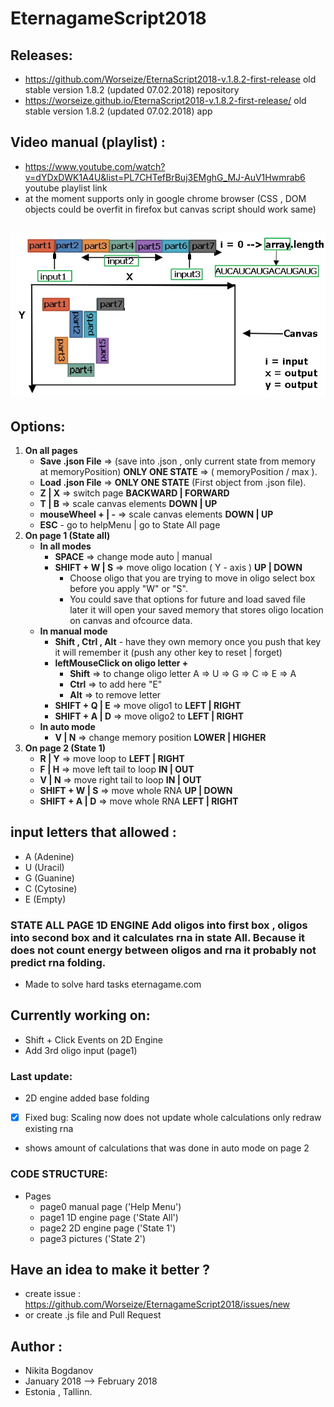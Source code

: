 # EternagameScript2018
## Releases:
   - https://github.com/Worseize/EternaScript2018-v.1.8.2-first-release old stable version 1.8.2 (updated 07.02.2018) repository
   - https://worseize.github.io/EternaScript2018-v.1.8.2-first-release/ old stable version 1.8.2 (updated 07.02.2018) app
   
## Video manual (playlist) :
   - https://www.youtube.com/watch?v=dYDxDWK1A4U&list=PL7CHTefBrBuj3EMghG_MJ-AuV1Hwmrab6 youtube playlist link
   - at the moment supports only in google chrome browser (CSS , DOM objects could be overfit in firefox but canvas script should work same)

## ![engine image 1D --> 2D](/img/Engine.jpg?raw=true)

## Options:
1. __On all pages__
     - __Save .json File__ => (save into .json , only current state from memory at memoryPosition) __ONLY ONE STATE__ => ( memoryPosition / max ).  
     - __Load .json File__ => __ONLY ONE STATE__ (First object from .json file).
     - __Z | X__ => switch page __BACKWARD | FORWARD__
     - __T | B__ => scale canvas elements __DOWN | UP__
     - __mouseWheel + | -__ => scale canvas elements __DOWN | UP__ 
     - __ESC__ - go to helpMenu | go to State All page
2. __On page 1 (State all)__
     - __In all modes__
        - __SPACE__ => change mode auto | manual 
        - __SHIFT + W | S__ => move oligo location ( Y - axis ) __UP | DOWN__
            - Choose oligo that you are trying to move in oligo select box before you apply "W" or "S".
            - You could save that options for future and load saved file later it will open your saved memory that stores oligo location on canvas and ofcource data.    
     - __In manual mode__
         - __Shift , Ctrl , Alt__ - have they own memory once you push that key it will remember it (push any other key to reset | forget) 
         - __leftMouseClick on oligo letter +__
             - __Shift__ => to change oligo letter A => U => G => C => E => A
             - __Ctrl__ => to add here "E" 
             - __Alt__ => to remove letter
         - __SHIFT + Q | E__ => move oligo1 to  __LEFT | RIGHT__
         - __SHIFT + A | D__ => move oligo2 to __LEFT | RIGHT__
     - __In auto mode__
         - __V | N__ => change memory position __LOWER | HIGHER__
3. __On page 2 (State 1)__
     - __R | Y__ => move loop to  __LEFT | RIGHT__
     - __F | H__ => move left tail to loop __IN | OUT__
     - __V | N__ => move right tail to loop __IN | OUT__
     - __SHIFT + W | S__ => move whole RNA __UP | DOWN__
     - __SHIFT + A | D__ => move whole RNA __LEFT | RIGHT__

## input letters that allowed : 
- A (Adenine)
- U (Uracil)
- G (Guanine)
- C (Cytosine)
- E (Empty)

### __STATE ALL PAGE 1D ENGINE__  Add oligos into first box , oligos into second box and it calculates rna in state All. Because it does not count energy between oligos and rna it probably not predict rna folding.
   - Made to solve hard tasks eternagame.com

## Currently working on:
   - Shift + Click Events on 2D Engine
   - Add 3rd oligo input (page1)

### Last update:
   - 2D engine added base folding
   - [x] Fixed bug: Scaling now does not update whole calculations only redraw existing rna
   - shows amount of calculations that was done in auto mode on page 2

### CODE STRUCTURE:
  - Pages
    - page0 manual page ('Help Menu')
    - page1 1D engine page ('State All')
    - page2 2D engine page ('State 1')
    - page3 pictures ('State 2')

## Have an idea to make it better ? 
   - create issue : https://github.com/Worseize/EternagameScript2018/issues/new 
   - or create .js file and Pull Request

## Author : 
   - Nikita Bogdanov
   - January 2018 --> February 2018 
   - Estonia , Tallinn.
